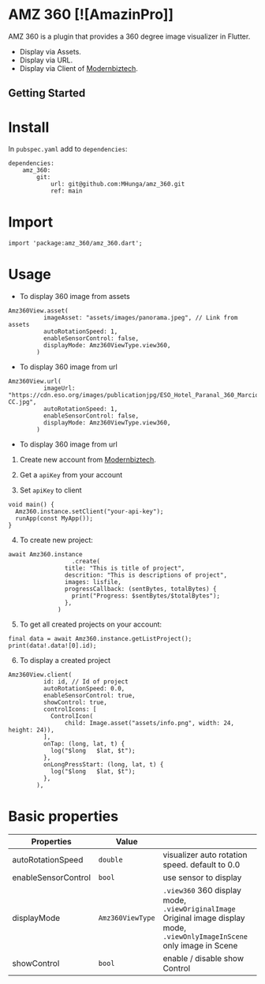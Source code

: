 # AMZ 360 [![AmazinPro]]

AMZ 360 is a plugin that provides a 360 degree image visualizer in Flutter.

* Display via Assets.
* Display via URL.
* Display via Client of [Modernbiztech](https://www.modernbiztech.com/).

## Getting Started

# Install

In `pubspec.yaml` add to `dependencies`:

```
dependencies:
    amz_360:
        git:
            url: git@github.com:MHunga/amz_360.git
            ref: main
```

# Import

`import 'package:amz_360/amz_360.dart';`

# Usage

* To display 360 image from assets

``` 
Amz360View.asset(
          imageAsset: "assets/images/panorama.jpeg", // Link from assets
          autoRotationSpeed: 1,
          enableSensorControl: false,
          displayMode: Amz360ViewType.view360,
        )
```

* To display 360 image from url

```
Amz360View.url(
          imageUrl: "https://cdn.eso.org/images/publicationjpg/ESO_Hotel_Paranal_360_Marcio_Cabral_Chile_02-CC.jpg",
          autoRotationSpeed: 1,
          enableSensorControl: false,
          displayMode: Amz360ViewType.view360,
        )
```

* To display 360 image from url

1. Create new account from [Modernbiztech](https://www.modernbiztech.com/).

2. Get a `apiKey` from your account

3. Set `apiKey` to client

```
void main() {
  Amz360.instance.setClient("your-api-key");
  runApp(const MyApp());
}
```
4. To create new project:

```
await Amz360.instance
                  .create(
                title: "This is title of project",
                descrition: "This is descriptions of project",
                images: lisfile,
                progressCallback: (sentBytes, totalBytes) {
                  print("Progress: $sentBytes/$totalBytes");
                },
              )
```

5. To get all created projects on your account:

```
final data = await Amz360.instance.getListProject();
print(data!.data![0].id);
```

6. To display a created project

```
Amz360View.client(
          id: id, // Id of project
          autoRotationSpeed: 0.0,
          enableSensorControl: true,
          showControl: true,
          controlIcons: [
            ControlIcon(
                child: Image.asset("assets/info.png", width: 24, height: 24)),
          ],
          onTap: (long, lat, t) {
            log("$long   $lat, $t");
          },
          onLongPressStart: (long, lat, t) {
            log("$long   $lat, $t");
          },
        ),
```

# Basic properties

| Properties          | Value              |                                                |
| -----------------   | ------------------ | ---------------------------------------------- |
| autoRotationSpeed   | `double`           | visualizer auto rotation speed. default to 0.0 |
| enableSensorControl | `bool`             | use sensor to display                          |
| displayMode         | `Amz360ViewType`   | `.view360` 360 display mode, `.viewOriginalImage` Original image display mode, `.viewOnlyImageInScene` only image in Scene |
| showControl         | `bool`             | enable / disable show Control                  |




